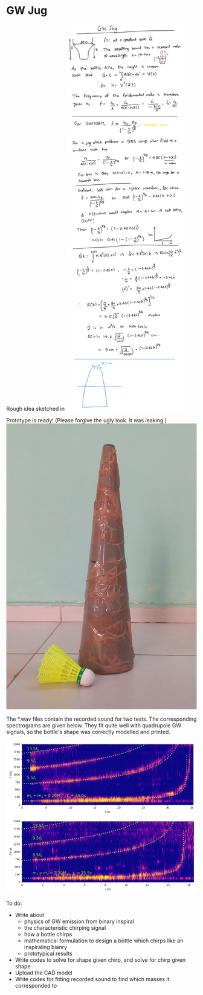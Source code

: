 # GW Jug

Rough idea sketched in
![rough idea](calc.png)

Prototype is ready! (Please forgive the ugly look. It was leaking.)
![prototype](20240205_172040.jpg)

The *.wav files contain the recorded sound for two tests. The corresponding spectrograms are given below. They fit quite well with quadrupole GW signals, so the bottle's shape was correctly modelled and printed.

![long chirp](GW_jug_long.png)
![short chirp](GW_jug_short.png)

To do:
* Write about
  + physics of GW emission from binary inspiral
  + the characteristic chirping signal
  + how a bottle chirps
  + mathematical formulation to design a bottle which chirps like an inspiraling bianry
  + prototypical results
* Write codes to solve for shape given chirp, and solve for chirp given shape
* Upload the CAD model
* Write codes for fitting recorded sound to find which masses it corresponded to
